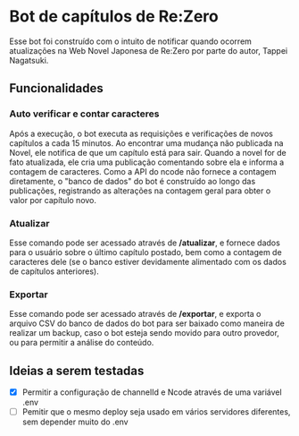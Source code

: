 # Bot de capítulos de Re:Zero

Esse bot foi construído com o intuito de notificar quando ocorrem atualizações na Web Novel Japonesa de Re:Zero por parte do autor, Tappei Nagatsuki.

## Funcionalidades
### Auto verificar e contar caracteres
Após a execução, o bot executa as requisições e verificações de novos capítulos a cada 15 minutos.
Ao encontrar uma mudança não publicada na Novel, ele notifica de que um capítulo está para sair. Quando a novel for de fato atualizada, ele cria uma publicação comentando sobre ela e informa a contagem de caracteres. Como a API do ncode não fornece a contagem diretamente, o "banco de dados" do bot é construído ao longo das publicações, registrando as alterações na contagem geral para obter o valor por capítulo novo.

### Atualizar
Esse comando pode ser acessado através de **/atualizar**, e fornece dados para o usuário sobre o último capítulo postado, bem como a contagem de caracteres dele (se o banco estiver devidamente alimentado com os dados de capítulos anteriores).

### Exportar
Esse comando pode ser acessado através de **/exportar**, e exporta o arquivo CSV do banco de dados do bot para ser baixado como maneira de realizar um backup, caso o bot esteja sendo movido para outro provedor, ou para permitir a análise do conteúdo.

## Ideias a serem testadas

- [x] Permitir a configuração de channelId e Ncode através de uma variável .env
- [ ] Pemitir que o mesmo deploy seja usado em vários servidores diferentes, sem depender muito do .env
